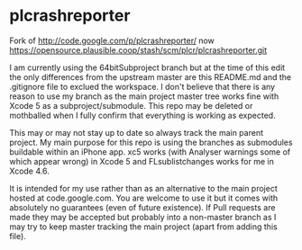 plcrashreporter
===============

Fork of http://code.google.com/p/plcrashreporter/ now https://opensource.plausible.coop/stash/scm/plcr/plcrashreporter.git

I am currently using the 64bitSubproject branch but at the time of this edit the only differences from the upstream master are this README.md and the .gitignore file to exclued the workspace. I don't believe that there is any reason to use my branch as the main project master tree works fine with Xcode 5 as a subproject/submodule. This repo may be deleted or mothballed when I fully confirm that everything is working as expected.

This may or may not stay up to date so always track the main parent project.  My main purpose for this repo is using the branches as submodules buildable within an iPhone app.  xc5 works (with Analyser warnings some of which appear wrong) in Xcode 5 and FLsublistchanges works for me in Xcode 4.6.

It is intended for my use rather than as an alternative to the main project hosted at code.google.com.  You are welcome to use it but it comes with absolutely no guarantees (even of future existence).  If Pull requests are made they may be accepted but probably into a non-master branch as I may try to keep master tracking the main project (apart from adding this file).
